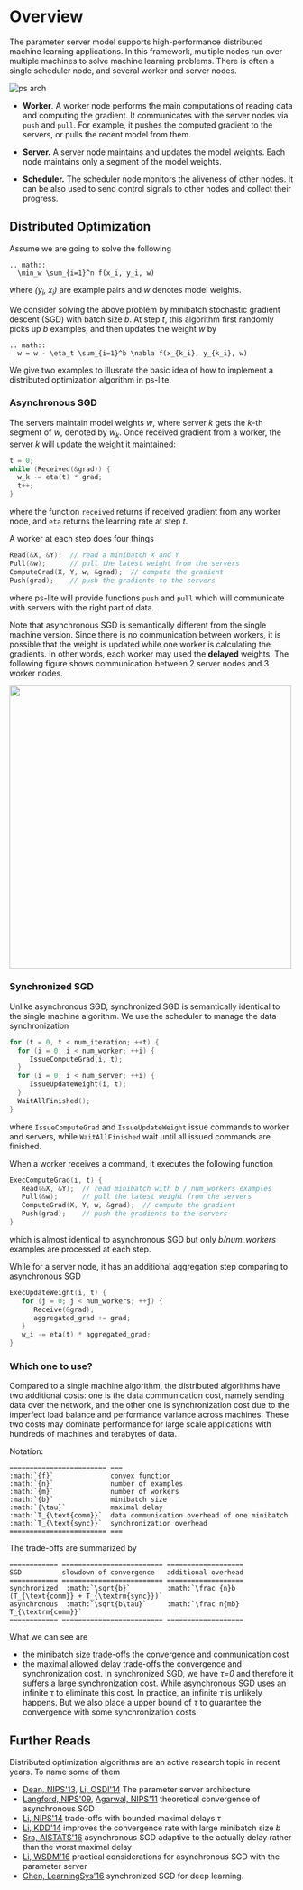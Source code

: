 # Overview

The parameter server model supports high-performance distributed machine learning
applications. In this framework, multiple nodes run over multiple machines to
solve machine learning problems.
There is often a single scheduler node, and several worker and server nodes.

![ps arch](https://raw.githubusercontent.com/dmlc/dmlc.github.io/master/img/ps-arch.png)

- **Worker**. A worker node performs the main computations of reading data and
  computing the gradient. It communicates with the server nodes via `push` and
  `pull`. For example, it pushes the computed gradient to the servers, or pulls
  the recent model from them.

- **Server.** A server node maintains and updates the model weights. Each node
  maintains only a segment of the model weights.

- **Scheduler.** The scheduler node monitors the aliveness of other nodes. It can
  be also used to send control signals to other nodes and collect their
  progress.


## Distributed Optimization

Assume we are going to solve the following
```eval_rst
.. math::
  \min_w \sum_{i=1}^n f(x_i, y_i, w)
```
where *(y<sub>i</sub>, x<sub>i</sub>)* are example pairs and *w* denotes model weights.

We consider solving the above problem by minibatch stochastic gradient descent
(SGD) with batch size *b*. At step *t*, this algorithm first randomly picks up
*b* examples, and then updates the weight *w* by
```eval_rst
.. math::
  w = w - \eta_t \sum_{i=1}^b \nabla f(x_{k_i}, y_{k_i}, w)
```

We give two examples to illusrate the basic idea of how to implement a
distributed optimization algorithm in ps-lite.

### Asynchronous SGD

The servers maintain model weights *w*, where server *k* gets the *k*-th segment of *w*, denoted by
*w<sub>k</sub>*. Once received gradient from a worker, the server *k* will
update the weight it maintained:

```c++
t = 0;
while (Received(&grad)) {
  w_k -= eta(t) * grad;
  t++;
}
```
where the function `received` returns if received gradient from any worker
node, and `eta` returns the learning rate at step *t*.

A worker at each step does four things

```c++
Read(&X, &Y);  // read a minibatch X and Y
Pull(&w);      // pull the latest weight from the servers
ComputeGrad(X, Y, w, &grad);  // compute the gradient
Push(grad);    // push the gradients to the servers
```
where ps-lite will provide functions `push` and `pull` which will communicate
with servers with the right part of data.

Note that asynchronous SGD is semantically different from the single machine
version. Since there is no communication between workers, it is possible that
the weight is updated while one worker is calculating the gradients. In other
words, each worker may used the **delayed** weights. The following figure
shows communication between 2 server nodes and 3 worker nodes.

<img src="https://raw.githubusercontent.com/dmlc/web-data/master/ps-lite/async_sgd.png"  width=500 />


### Synchronized SGD

Unlike asynchronous SGD, synchronized SGD is semantically identical to the single
machine algorithm. We use the scheduler to manage the data synchronization

```c++
for (t = 0, t < num_iteration; ++t) {
  for (i = 0; i < num_worker; ++i) {
     IssueComputeGrad(i, t);
  }
  for (i = 0; i < num_server; ++i) {
     IssueUpdateWeight(i, t);
  }
  WaitAllFinished();
}
```

where `IssueComputeGrad` and `IssueUpdateWeight` issue commands to worker and
servers, while `WaitAllFinished` wait until all issued commands are finished.

When a worker receives a command, it executes the following function
```c++
ExecComputeGrad(i, t) {
   Read(&X, &Y);  // read minibatch with b / num_workers examples
   Pull(&w);      // pull the latest weight from the servers
   ComputeGrad(X, Y, w, &grad);  // compute the gradient
   Push(grad);    // push the gradients to the servers
}
```
which is almost identical to asynchronous SGD but only *b/num_workers* examples
are processed at each step.

While for a server node, it has an additional aggregation step comparing to
asynchronous SGD

```c++
ExecUpdateWeight(i, t) {
   for (j = 0; j < num_workers; ++j) {
      Receive(&grad);
      aggregated_grad += grad;
   }
   w_i -= eta(t) * aggregated_grad;
}
```

### Which one to use?

Compared to a single machine algorithm, the distributed algorithms have two
additional costs: one is the data communication cost, namely sending data over
the network, and the other one is synchronization cost due to the imperfect load
balance and performance variance across machines. These two costs may dominate
performance for large scale applications with hundreds of machines and
terabytes of data.

Notation:
```eval_rst
======================== ===
:math:`{f}`              convex function
:math:`{n}`              number of examples
:math:`{m}`              number of workers
:math:`{b}`              minibatch size
:math:`{\tau}`           maximal delay
:math:`T_{\text{comm}}`  data communication overhead of one minibatch
:math:`T_{\text{sync}}`  synchronization overhead
======================== ===
```

The trade-offs are summarized by
```eval_rst
============ ========================= ===================
SGD          slowdown of convergence   additional overhead
============ ========================= ===================
synchronized  :math:`\sqrt{b}`         :math:`\frac {n}b (T_{\text{comm}} + T_{\textrm{sync}})`
asynchronous  :math:`\sqrt{b\tau}`     :math:`\frac n{mb} T_{\textrm{comm}}`
============ ========================= ===================
```

What we can see are
- the minibatch size trade-offs the convergence and communication cost
- the maximal allowed delay trade-offs the convergence and synchronization
  cost. In synchronized SGD, we have *τ=0* and therefore it suffers a large
  synchronization cost. While asynchronous SGD uses an infinite *τ* to eliminate
  this cost. In practice, an infinite *τ* is unlikely happens. But we also place
  a upper bound of *τ* to guarantee the convergence with some synchronization
  costs.

## Further Reads

Distributed optimization algorithms are an active research topic in recent years. To
name some of them

- [Dean, NIPS'13](), [Li, OSDI'14]() The parameter server architecture
- [Langford, NIPS'09](https://papers.nips.cc/paper/3888-slow-learners-are-fast.pdf),
  [Agarwal, NIPS'11](http://arxiv.org/pdf/1104.5525.pdf) theoretical convergence
  of asynchronous SGD
- [Li, NIPS'14](http://www.cs.cmu.edu/~muli/file/parameter_server_nips14.pdf)
  trade-offs with bounded maximal delays *τ*
- [Li, KDD'14](http://www.cs.cmu.edu/~muli/file/minibatch_sgd.pdf) improves the
  convergence rate with large minibatch size *b*
- [Sra, AISTATS'16](http://arxiv.org/abs/1508.05003) asynchronous SGD adaptive
  to the actually delay rather than the worst maximal delay
- [Li, WSDM'16](https://sites.cs.ucsb.edu/~yuxiangw/docs/fm.pdf) practical
  considerations for asynchronous SGD with the parameter server
- [Chen, LearningSys'16]() synchronized SGD for deep learning.
